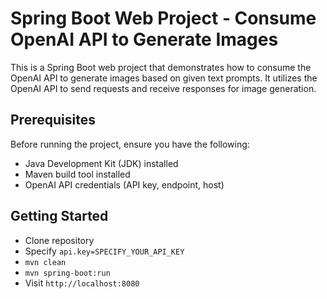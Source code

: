 # Spring Boot Web Project - Consume OpenAI API to Generate Images

This is a Spring Boot web project that demonstrates how to consume the OpenAI API to generate images based on given text prompts. It utilizes the OpenAI API to send requests and receive responses for image generation.

## Prerequisites

Before running the project, ensure you have the following:

- Java Development Kit (JDK) installed
- Maven build tool installed
- OpenAI API credentials (API key, endpoint, host)

## Getting Started

- Clone repository 
- Specify ```api.key=SPECIFY_YOUR_API_KEY```
- ```mvn clean```
- ```mvn spring-boot:run```
- Visit `http://localhost:8080`